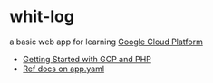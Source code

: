 # whit-log
a basic web app for learning [Google Cloud Platform](https://cloud.google.com/)

- [Getting Started with GCP and PHP](https://github.com/GoogleCloudPlatform/getting-started-php) 
- [Ref docs on app.yaml](https://cloud.google.com/appengine/docs/standard/php/config/appref)

